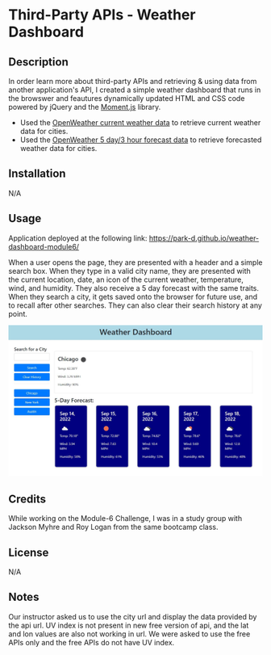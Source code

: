 # Third-Party APIs - Weather Dashboard

## Description
In order learn more about third-party APIs and retrieving & using data from another application's API, I created a simple weather dashboard that runs in the browswer and feautures dynamically updated HTML and CSS code powered by jQuery and the [Moment.js](https://momentjs.com/) library.

- Used the [OpenWeather current weather data](https://openweathermap.org/current) to retrieve current weather data for cities. 
- Used the [OpenWeather 5 day/3 hour forecast data](https://openweathermap.org/forecast5) to retrieve forecasted weather data for cities.

## Installation

N/A

## Usage

Application deployed at the following link: https://park-d.github.io/weather-dashboard-module6/

When a user opens the page, they are presented with a header and a simple search box. When they type in a valid city name, they are presented with the current location, date, an icon of the current weather, temperature, wind, and humidity. They also receive a 5 day forecast with the same traits. When they search a city, it gets saved onto the browser for future use, and to recall after other searches. They can also clear their search history at any point. 

![Main Webpage with weather populated](./assets/images/weatherDashboard.JPG)

## Credits

While working on the Module-6 Challenge, I was in a study group with Jackson Myhre and Roy Logan from the same bootcamp class.

## License

N/A

## Notes

Our instructor asked us to use the city url and display the data provided by the api url. UV index is not present in new free version of api, and the lat and lon values are also not working in url. We were asked to use the free APIs only and the free APIs do not have UV index.
